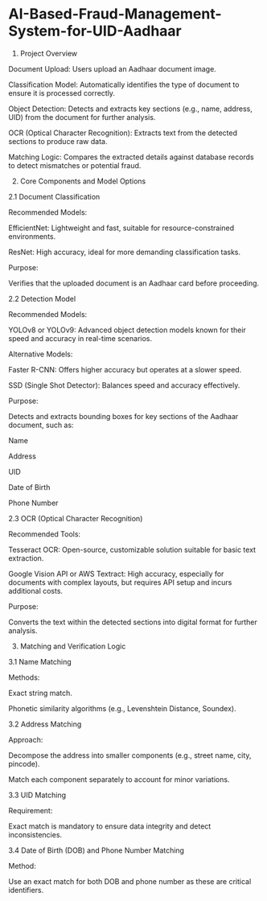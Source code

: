 # AI-Based-Fraud-Management-System-for-UID-Aadhaar
1. Project Overview

Document Upload: Users upload an Aadhaar document image.

Classification Model: Automatically identifies the type of document to ensure it is processed correctly.

Object Detection: Detects and extracts key sections (e.g., name, address, UID) from the document for further analysis.

OCR (Optical Character Recognition): Extracts text from the detected sections to produce raw data.

Matching Logic: Compares the extracted details against database records to detect mismatches or potential fraud.

2. Core Components and Model Options

2.1 Document Classification

Recommended Models:

EfficientNet: Lightweight and fast, suitable for resource-constrained environments.

ResNet: High accuracy, ideal for more demanding classification tasks.

Purpose:

Verifies that the uploaded document is an Aadhaar card before proceeding.

2.2 Detection Model

Recommended Models:

YOLOv8 or YOLOv9: Advanced object detection models known for their speed and accuracy in real-time scenarios.

Alternative Models:

Faster R-CNN: Offers higher accuracy but operates at a slower speed.

SSD (Single Shot Detector): Balances speed and accuracy effectively.

Purpose:

Detects and extracts bounding boxes for key sections of the Aadhaar document, such as:

Name

Address

UID

Date of Birth

Phone Number

2.3 OCR (Optical Character Recognition)

Recommended Tools:

Tesseract OCR: Open-source, customizable solution suitable for basic text extraction.

Google Vision API or AWS Textract: High accuracy, especially for documents with complex layouts, but requires API setup and incurs additional costs.

Purpose:

Converts the text within the detected sections into digital format for further analysis.

3. Matching and Verification Logic

3.1 Name Matching

Methods:

Exact string match.

Phonetic similarity algorithms (e.g., Levenshtein Distance, Soundex).

3.2 Address Matching

Approach:

Decompose the address into smaller components (e.g., street name, city, pincode).

Match each component separately to account for minor variations.

3.3 UID Matching

Requirement:

Exact match is mandatory to ensure data integrity and detect inconsistencies.

3.4 Date of Birth (DOB) and Phone Number Matching

Method:

Use an exact match for both DOB and phone number as these are critical identifiers.
